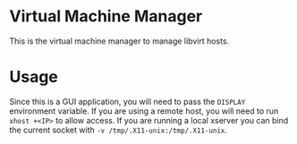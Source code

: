 # Virtual Machine Manager
This is the virtual machine manager to manage libvirt hosts.

# Usage
Since this is a GUI application, you will need to pass the `DISPLAY` environment variable.  If you are using a remote host, you will need to run `xhost +<IP>` to allow access.  If you are running a local xserver you can bind the current socket with `-v /tmp/.X11-unix:/tmp/.X11-unix`.
